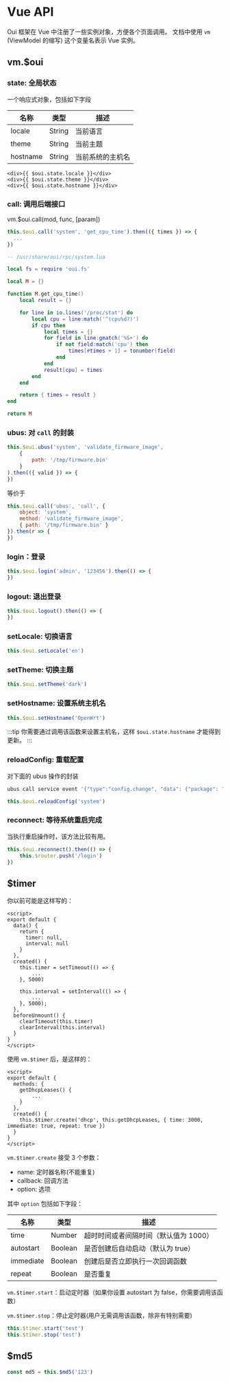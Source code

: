 # Vue API

Oui 框架在 Vue 中注册了一些实例对象，方便各个页面调用。
文档中使用 `vm` (ViewModel 的缩写) 这个变量名表示 Vue 实例。

## vm.$oui

### state: 全局状态

一个响应式对象，包括如下字段

| 名称  | 类型 | 描述 |
| ---------- | --------| ------------- |
| locale     | String  | 当前语言       |
| theme      | String  | 当前主题       |
| hostname   | String  |当前系统的主机名 |

```vue
<div>{{ $oui.state.locale }}</div>
<div>{{ $oui.state.theme }}</div>
<div>{{ $oui.state.hostname }}</div>
```

### call: 调用后端接口

vm.$oui.call(mod, func, [param])

<CodeGroup>
  <CodeGroupItem title="Vue" active>

```js
this.$oui.call('system', 'get_cpu_time').then(({ times }) => {
  ...
})
```

  </CodeGroupItem>

  <CodeGroupItem title="Lua">

```lua
-- /usr/share/oui/rpc/system.lua

local fs = require 'oui.fs'

local M = {}

function M.get_cpu_time()
    local result = {}

    for line in io.lines('/proc/stat') do
        local cpu = line:match('^(cpu%d?)')
        if cpu then
            local times = {}
            for field in line:gmatch('%S+') do
                if not field:match('cpu') then
                    times[#times + 1] = tonumber(field)
                end
            end
            result[cpu] = times
        end
    end

    return { times = result }
end

return M
```

  </CodeGroupItem>
</CodeGroup>

### ubus: 对 `call` 的封装

```js
this.$oui.ubus('system', 'validate_firmware_image',
    {
        path: '/tmp/firmware.bin'
    }
).then(({ valid }) => {
})
```
等价于
```js
this.$oui.call('ubus', 'call', {
    object: 'system',
    method: 'validate_firmware_image',
    { path: '/tmp/firmware.bin' }
}).then(r => {
})
```

### login：登录

```js
this.$oui.login('admin', '123456').then(() => {
})
```

### logout: 退出登录

```js
this.$oui.logout().then(() => {
})
```

### setLocale: 切换语言

```js
this.$oui.setLocale('en')
```

### setTheme: 切换主题

```js
this.$oui.setTheme('dark')
```

### setHostname: 设置系统主机名

```js
this.$oui.setHostname('OpenWrt')
```

:::tip
你需要通过调用该函数来设置主机名，这样 `$oui.state.hostname` 才能得到更新。
:::

### reloadConfig: 重载配置

对下面的 ubus 操作的封装
```sh
ubus call service event '{"type":"config.change", "data": {"package": "system"}}'
```

```js
this.$oui.reloadConfig('system')
```

### reconnect: 等待系统重启完成

当执行重启操作时，该方法比较有用。

```js
this.$oui.reconnect().then(() => {
    this.$router.push('/login')
})
```

## $timer

你以前可能是这样写的：

```vue
<script>
export default {
  data() {
    return {
      timer: null,
      interval: null
    }
  },
  created() {
    this.timer = setTimeout(() => {
        ...
    }, 5000)

    this.interval = setInterval(() => {
        ...
    }, 5000);
  },
  beforeUnmount() {
    clearTimeout(this.timer)
    clearInterval(this.interval)
  }
}
</script>
```

使用 `vm.$timer` 后，是这样的：

```vue
<script>
export default {
  methods: {
    getDhcpLeases() {
        ...
    }
  },
  created() {
    this.$timer.create('dhcp', this.getDhcpLeases, { time: 3000, immediate: true, repeat: true })
  }
}
</script>
```

`vm.$timer.create` 接受 3 个参数：

* name: 定时器名称(不能重复)
* callback: 回调方法
* option: 选项

其中 `option` 包括如下字段：

| 名称  | 类型 | 描述 |
| ---------- | --------| ------------- |
| time      | Number   | 超时时间或者间隔时间（默认值为 1000）|
| autostart | Boolean  | 是否创建后自动启动（默认为 true）  |
| immediate | Boolean  | 创建后是否立即执行一次回调函数 |
| repeat    | Boolean  | 是否重复 |

`vm.$timer.start`：启动定时器（如果你设置 autostart 为 false，你需要调用该函数）

`vm.$timer.stop`：停止定时器(用户无需调用该函数，除非有特别需要)

```js
this.$timer.start('test')
this.$timer.stop('test')
```

## $md5

```js
const md5 = this.$md5('123')
```
